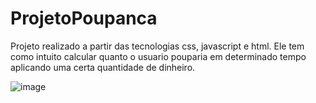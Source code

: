 # ProjetoPoupanca
Projeto realizado a partir das tecnologias css, javascript e html. Ele tem como intuito calcular quanto o usuario pouparia em determinado tempo aplicando uma certa quantidade de dinheiro.

![image](https://user-images.githubusercontent.com/79537827/142856891-ba761ffc-2d6e-433b-97a4-2002aa34c0da.png)
